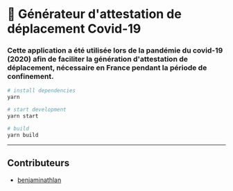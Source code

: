 
# 🔖 Générateur d'attestation de déplacement Covid-19
### Cette application a été utilisée lors de la pandémie du covid-19 (2020) afin de faciliter la génération d'attestation de déplacement, nécessaire en France pendant la période de confinement.

```bash
# install dependencies
yarn

# start development
yarn start

# build
yarn build
```

---

## Contributeurs 
- [benjaminathlan](https://github.com/benjaminathlan)